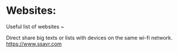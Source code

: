 Websites:
========
 Useful list of websites ~
 
 Direct share big texts or lists with devices on the same wi-fi network.
 https://www.ssavr.com
